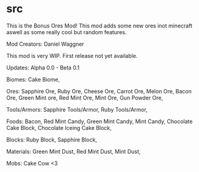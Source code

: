 # src
This is the Bonus Ores Mod!
This mod adds some new ores inot minecraft aswell as some really cool but random features. 

Mod Creators:
Daniel Waggner

This mod is very WIP. First release not yet available.

Updates:
Alpha 0.0 - Beta 0.1

Biomes:
Cake Biome,

Ores:
Sapphire Ore,
Ruby Ore,
Cheese Ore,
Carrot Ore,
Melon Ore,
Bacon Ore,
Green Mint ore,
Red Mint Ore,
Mint Ore,
Gun Powder Ore,

Tools/Armors:
Sapphire Tools/Armor,
Ruby Tools/Armor,

Foods:
Bacon,
Red Mint Candy,
Green Mint Candy,
Mint Candy,
Chocolate Cake Block,
Chocolate Iceing Cake Block,

Blocks:
Ruby Block,
Sapphire Block,

Materials:
Green Mint Dust,
Red Mint Dust,
Mint Dust,

Mobs:
Cake Cow <3 
